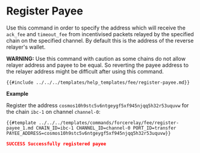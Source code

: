 # Register Payee

Use this command in order to specify the address which will receive the `ack_fee` and `timeout_fee` from incentivised packets relayed by the specified chain on the specified channel. By default this is the address of the reverse relayer's wallet.

__WARNING:__ Use this command with caution as some chains do not allow relayer address and payee to be equal. So reverting the payee address to the relayer address might be difficult after using this command.

```shell
{{#include ../../../templates/help_templates/fee/register-payee.md}}
```

__Example__

Register the address `cosmos10h9stc5v6ntgeygf5xf945njqq5h32r53uquvw` for the chain `ibc-1` on channel `channel-0`:

```shell
{{#template ../../../templates/commands/forcerelay/fee/register-payee_1.md CHAIN_ID=ibc-1 CHANNEL_ID=channel-0 PORT_ID=transfer PAYEE_ADDRESS=cosmos10h9stc5v6ntgeygf5xf945njqq5h32r53uquvw}}
```

```json
SUCCESS Successfully registered payee
```